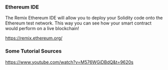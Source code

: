 ### Ethereum IDE

The Remix Ethereum IDE will allow you to deploy your Solidity code onto the Ethereum test network. 
This way you can see how your smart contract would perform on a live blockchain!

https://remix.ethereum.org/

### Some Tutorial Sources

https://www.youtube.com/watch?v=M576WGiDBdQ&t=9620s